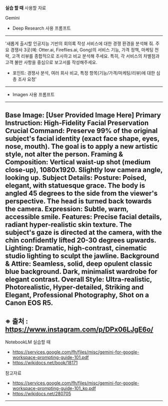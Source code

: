 **실습 할 때** 사용할 자료

Gemini
- Deep Research 사용 프롬프트
------------------------------------
'새롭게 출시할 인공지능 기반의 회의록 작성 서비스에 대한 경쟁 환경을 분석해 줘. 주요 경쟁사 3곳(예: Otter.ai, Fireflies.ai, Gong)의 서비스 기능, 가격 정책, 마케팅 전략, 고객 리뷰를 종합적으로 조사하고 비교 분석해 주세요. 특히, 각 서비스의 차별점과 고객 불만 사항을 중심으로 보고서를 작성해주세요.
- 포인트: 경쟁사 분석, 여러 회사 비교, 특정 항목(기능/가격/마케팅/리뷰)에 대한 심층 조사 요청'
------------------------------------

- Imagen 사용 프롬프트
--------------------------------------
Base Image: [User Provided Image Here] 
Primary Instruction: High-Fidelity 
Facial Preservation Crucial Command: Preserve 99% of the original subject's facial identity (exact face shape, eyes, nose, mouth). The goal is to apply a new artistic style, not alter the person. Framing & Composition: Vertical waist-up shot (medium close-up), 1080x1920. Slightly low camera angle, looking up. 
Subject Details: Posture: Poised, elegant, with statuesque grace. The body is angled 45 degrees to the side from the viewer's perspective. The head is turned back towards the camera. 
Expression: Subtle, warm, accessible smile. 
Features: Precise facial details, radiant hyper-realistic skin texture. The subject's gaze is directed at the camera, with the chin confidently lifted 20-30 degrees upwards. 
Lighting: Dramatic, high-contrast, cinematic studio lighting to sculpt the jawline. 
Background & Attire: Seamless, solid, deep opulent classic blue background. Dark, minimalist wardrobe for elegant contrast. Overall Style: Ultra-realistic, Photorealistic, Hyper-detailed, Striking and Elegant, Professional Photography, Shot on a Canon EOS R5.
--------------------------------------
※ 출처 : https://www.instagram.com/p/DPx06LJgE6o/
- 

NotebookLM 실습할 때
- https://services.google.com/fh/files/misc/gemini-for-google-workspace-prompting-guide-101.pdf
- https://wikidocs.net/book/18171

참고자료
- https://services.google.com/fh/files/misc/gemini-for-google-workspace-prompting-guide-101_ko.pdf
- https://wikidocs.net/280705
- ------------------------------------

